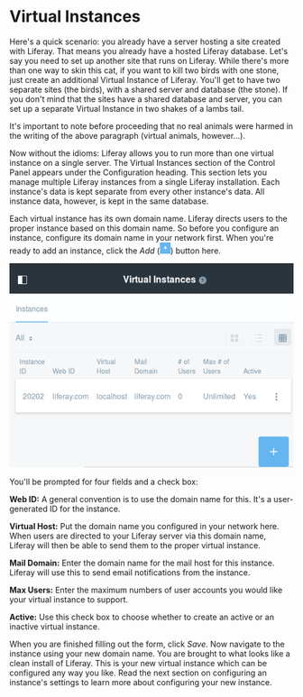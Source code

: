 # Virtual Instances

Here's a quick scenario: you already have a server hosting a site created with
Liferay. That means you already have a hosted Liferay database. Let's say you
need to set up another site that runs on Liferay. While there's more than one
way to skin this cat, if you want to kill two birds with one stone, just create
an additional Virtual Instance of Liferay. You'll get to have two separate sites
(the birds), with a shared server and database (the stone). If you don't mind
that the sites have a shared database and server, you can set up a
separate Virtual Instance in two shakes of a lambs tail. 

It's important to note before proceeding that no real animals were harmed in the
writing of the above paragraph (virtual animals, however...).

Now without the idioms: Liferay allows you to run more than one virtual instance on
a single server. The Virtual Instances section of the Control Panel appears
under the Configuration heading. This section lets you manage multiple Liferay
instances from a single Liferay installation. Each instance's data is kept
separate from every other instance's data. All instance data, however, is kept
in the same database.

Each virtual instance has its own domain name. Liferay directs users to the
proper instance based on this domain name. So before you configure an
instance, configure its domain name in your network first. When you're ready to
add an instance, click the *Add* (![Add](../../../images/icon-add.png)) button here.

![Figure x: Add and manage virtual instances of Liferay in the Control Panel's *Configuration* &rarr; *Virtual Instances* section.](../../../images/virtual-instances.png)

You'll be prompted for four fields and a check box:

**Web ID:** A general convention is to use the domain name for this. It's a
user-generated ID for the instance.

**Virtual Host:** Put the domain name you configured in your network here. When
users are directed to your Liferay server via this domain name, Liferay will
then be able to send them to the proper virtual instance.

**Mail Domain:** Enter the domain name for the mail host for this instance.
Liferay will use this to send email notifications from the instance.

**Max Users:** Enter the maximum numbers of user accounts you would like your
virtual instance to support.

**Active:** Use this check box to choose whether to create an active or an
inactive virtual instance.

When you are finished filling out the form, click *Save*. Now navigate to the
instance using your new domain name. You are brought to what looks like a clean
install of Liferay. This is your new virtual instance which can be configured
any way you like. Read the next section on configuring an instance's settings to
learn more about configuring your new instance.
